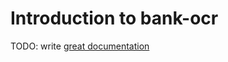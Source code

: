 # Introduction to bank-ocr

TODO: write [great documentation](http://jacobian.org/writing/great-documentation/what-to-write/)
